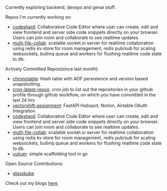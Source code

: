 
Currently exploring backend, devops and genai stuff.

Repos I'm currently working on:
	
- <a href='https://github.com/codeshardlabs/codeshard'>codeshard</a>: Collaborative Code Editor  where user can create, edit and view frontend and server side code snippets directly on your browser. Users can join room and collaborate to see realtime updates.
- <a href='https://github.com/codeshardlabs/multi-file-collab'>multi-file-collab</a>: scalable socket.io server for realtime collaboration using redis kv store for room management, redis pub/sub for scaling websockets, bullmq queue and workers for flushing realtime code state to db.

Actively Committed Repos(since last month): 
    
- <a href='https://github.com/MridulDhiman/chronotable'>chronotable</a>: Hash table with AOF persistence and version based snapshotting.
- <a href='https://github.com/MridulDhiman/cron-latest-repos'>cron-latest-repos</a>: cron job to list out the repositories in your github profile through github workflow, on which you have committed in the last 24 hrs 
- <a href='https://github.com/MridulDhiman/vectorshift-assignment'>vectorshift-assignment</a>: FastAPI Hubspot, Notion, Airtable OAuth Integration
- <a href='https://github.com/codeshardlabs/codeshard'>codeshard</a>: Collaborative Code Editor  where user can create, edit and view frontend and server side code snippets directly on your browser. Users can join room and collaborate to see realtime updates.
- <a href='https://github.com/codeshardlabs/multi-file-collab'>multi-file-collab</a>: scalable socket.io server for realtime collaboration using redis kv store for room management, redis pub/sub for scaling websockets, bullmq queue and workers for flushing realtime code state to db.
- <a href='https://github.com/MridulDhiman/vulcan'>vulcan</a>: simple scaffolding tool in go

Open Source Contributions:
- <a href="https://github.com/glasskube/glasskube/issues?q=is%3Aissue+assignee%3AMridulDhiman+is%3Aclosed">glasskube</a>

Check out my blogs <a href="https://mridul.bearblog.dev">here</a>.
